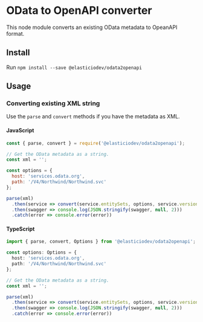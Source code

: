 # OData to OpenAPI converter

This node module converts an existing OData metadata to OpeanAPI format.

## Install

Run `npm install --save @elasticiodev/odata2openapi`

## Usage

### Converting existing XML string

Use the `parse` and `convert` methods if you have the metadata as XML.

#### JavaScript

```js
const { parse, convert } = require('@elasticiodev/odata2openapi');

// Get the OData metadata as a string.
const xml = '';

const options = {
  host: 'services.odata.org',
  path: '/V4/Northwind/Northwind.svc'
};

parse(xml)
  .then(service => convert(service.entitySets, options, service.version))
  .then(swagger => console.log(JSON.stringify(swagger, null, 2)))
  .catch(error => console.error(error))
```

#### TypeScript
```TypeScript
import { parse, convert, Options } from '@elasticiodev/odata2openapi';

const options: Options = {
  host: 'services.odata.org',
  path: '/V4/Northwind/Northwind.svc'
};

// Get the OData metadata as a string.
const xml = '';

parse(xml)
  .then(service => convert(service.entitySets, options, service.version))
  .then(swagger => console.log(JSON.stringify(swagger, null, 2)))
  .catch(error => console.error(error))
```
